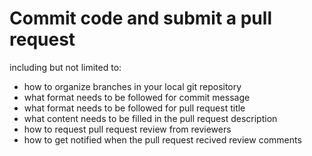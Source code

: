# Commit code and submit a pull request

including but not limited to:

* how to organize branches in your local git repository
* what format needs to be followed for commit message
* what format needs to be followed for pull request title
* what content needs to be filled in the pull request description
* how to request pull request review from reviewers
* how to get notified when the pull request recived review comments

